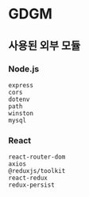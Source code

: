 GDGM
====

사용된 외부 모듈
------------
### Node.js
```
express
cors
dotenv
path
winston
mysql
```

### React
```
react-router-dom
axios
@reduxjs/toolkit
react-redux
redux-persist
```
